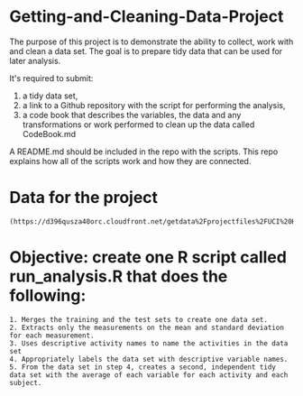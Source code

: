 # Getting-and-Cleaning-Data-Project

The purpose of this project is to demonstrate the ability to collect, work with and clean a data set. The goal is to prepare tidy data that can be used for later analysis.

It's required to submit:

1. a tidy data set,
2. a link to a Github repository with the script for performing the analysis,
3. a code book that describes the variables, the data and any transformations or work performed to clean up the data called CodeBook.md

A README.md should be included in the repo with the scripts. This repo explains how all of the scripts work and how they are connected.

# Data for the project

	(https://d396qusza40orc.cloudfront.net/getdata%2Fprojectfiles%2FUCI%20HAR%20Dataset.zip)

# Objective: create one R script called run_analysis.R that does the following:

	1. Merges the training and the test sets to create one data set.
	2. Extracts only the measurements on the mean and standard deviation for each measurement.
	3. Uses descriptive activity names to name the activities in the data set
	4. Appropriately labels the data set with descriptive variable names.
	5. From the data set in step 4, creates a second, independent tidy data set with the average of each variable for each activity and each subject.
